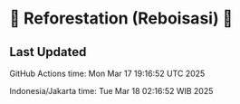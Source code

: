 
# 🌳 Reforestation (Reboisasi) 🌲

## Last Updated

GitHub Actions time: Mon Mar 17 19:16:52 UTC 2025

Indonesia/Jakarta time: Tue Mar 18 02:16:52 WIB 2025
